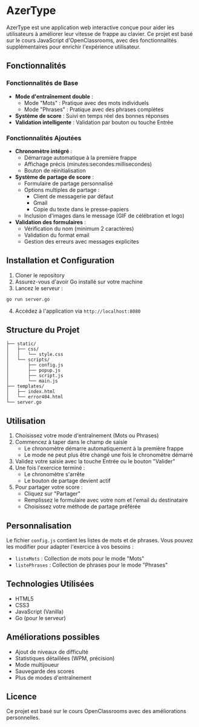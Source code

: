 # AzerType

AzerType est une application web interactive conçue pour aider les utilisateurs à améliorer leur vitesse de frappe au clavier. Ce projet est basé sur le cours JavaScript d'OpenClassrooms, avec des fonctionnalités supplémentaires pour enrichir l'expérience utilisateur.

## Fonctionnalités

### Fonctionnalités de Base
- **Mode d'entraînement double** :
  - Mode "Mots" : Pratique avec des mots individuels
  - Mode "Phrases" : Pratique avec des phrases complètes
- **Système de score** : Suivi en temps réel des bonnes réponses
- **Validation intelligente** : Validation par bouton ou touche Entrée

### Fonctionnalités Ajoutées
- **Chronomètre intégré** :
  - Démarrage automatique à la première frappe
  - Affichage précis (minutes:secondes:millisecondes)
  - Bouton de réinitialisation
- **Système de partage de score** :
  - Formulaire de partage personnalisé
  - Options multiples de partage :
    - Client de messagerie par défaut
    - Gmail
    - Copie du texte dans le presse-papiers
  - Inclusion d'images dans le message (GIF de célébration et logo)
- **Validation des formulaires** :
  - Vérification du nom (minimum 2 caractères)
  - Validation du format email
  - Gestion des erreurs avec messages explicites

## Installation et Configuration

1. Cloner le repository
2. Assurez-vous d'avoir Go installé sur votre machine
3. Lancez le serveur :
```bash
go run server.go
```
4. Accédez à l'application via `http://localhost:8080`

## Structure du Projet

```
├── static/
│   ├── css/
│   │   └── style.css
│   └── scripts/
│       ├── config.js
│       ├── popup.js
│       ├── script.js
│       └── main.js
├── templates/
│   ├── index.html
│   └── error404.html
└── server.go
```

## Utilisation

1. Choisissez votre mode d'entraînement (Mots ou Phrases)
2. Commencez à taper dans le champ de saisie
   - Le chronomètre démarre automatiquement à la première frappe
   - Le mode ne peut plus être changé une fois le chronomètre démarré
3. Validez votre saisie avec la touche Entrée ou le bouton "Valider"
4. Une fois l'exercice terminé :
   - Le chronomètre s'arrête
   - Le bouton de partage devient actif
5. Pour partager votre score :
   - Cliquez sur "Partager"
   - Remplissez le formulaire avec votre nom et l'email du destinataire
   - Choisissez votre méthode de partage préférée

## Personnalisation

Le fichier `config.js` contient les listes de mots et de phrases. Vous pouvez les modifier pour adapter l'exercice à vos besoins :
- `listeMots` : Collection de mots pour le mode "Mots"
- `listePhrases` : Collection de phrases pour le mode "Phrases"

## Technologies Utilisées

- HTML5
- CSS3
- JavaScript (Vanilla)
- Go (pour le serveur)

## Améliorations possibles

- Ajout de niveaux de difficulté
- Statistiques détaillées (WPM, précision)
- Mode multijoueur
- Sauvegarde des scores
- Plus de modes d'entraînement

## Licence

Ce projet est basé sur le cours OpenClassrooms avec des améliorations personnelles.